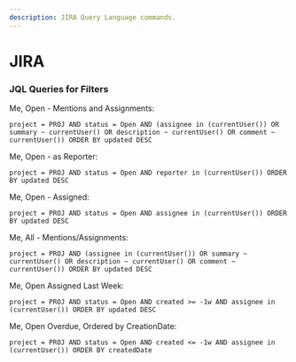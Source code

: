 ```yaml
---
description: JIRA Query Language commands.
---
```


# JIRA

### JQL Queries for Filters <a id="filter-jql-queries"></a>

Me, Open - Mentions and Assignments:

```text
project = PROJ AND status = Open AND (assignee in (currentUser()) OR summary ~ currentUser() OR description ~ currentUser() OR comment ~ currentUser()) ORDER BY updated DESC
```

Me, Open - as Reporter:

```text
project = PROJ AND status = Open AND reporter in (currentUser()) ORDER BY updated DESC
```

Me, Open - Assigned:

```text
project = PROJ AND status = Open AND assignee in (currentUser()) ORDER BY updated DESC
```

Me, All - Mentions/Assignments:

```text
project = PROJ AND (assignee in (currentUser()) OR summary ~ currentUser() OR description ~ currentUser() OR comment ~ currentUser()) ORDER BY updated DESC
```

Me, Open Assigned Last Week:

```text
project = PROJ AND status = Open AND created >= -1w AND assignee in (currentUser()) ORDER BY updated DESC
```

Me, Open Overdue, Ordered by CreationDate:

```text
project = PROJ AND status = Open AND created <= -1w AND assignee in (currentUser()) ORDER BY createdDate
```



